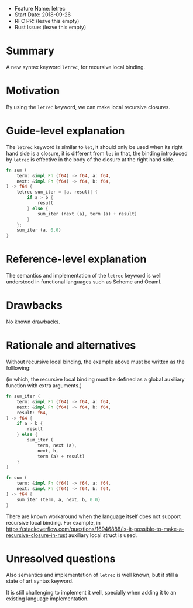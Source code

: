 - Feature Name: letrec
- Start Date: 2018-09-26
- RFC PR: (leave this empty)
- Rust Issue: (leave this empty)

# Summary
[summary]: #summary

A new syntax keyword `letrec`, for recursive local binding.

# Motivation
[motivation]: #motivation

By using the `letrec` keyword, we can make local recursive closures.

# Guide-level explanation
[guide-level-explanation]: #guide-level-explanation

The `letrec` keyword is similar to `let`,
it should only be used when its right hand side is a closure,
it is different from `let` in that,
the binding introduced by `letrec`
is effective in the body of the closure at the right hand side.

```rust
fn sum (
    term: &impl Fn (f64) -> f64, a: f64,
    next: &impl Fn (f64) -> f64, b: f64,
) -> f64 {
    letrec sum_iter = |a, result| {
        if a > b {
            result
        } else {
            sum_iter (next (a), term (a) + result)
        }
    };
    sum_iter (a, 0.0)
}
```

# Reference-level explanation
[reference-level-explanation]: #reference-level-explanation

The semantics and implementation of the `letrec` keyword
is well understood in functional languages such as Scheme and Ocaml.

# Drawbacks
[drawbacks]: #drawbacks

No known drawbacks.

# Rationale and alternatives
[rationale-and-alternatives]: #rationale-and-alternatives

Without recursive local binding,
the example above must be written as the folllowing:

(in which, the recursive local binding
must be defined as a global auxiliary function
with extra arguments.)

```rust
fn sum_iter (
    term: &impl Fn (f64) -> f64, a: f64,
    next: &impl Fn (f64) -> f64, b: f64,
    result: f64,
) -> f64 {
    if a > b {
        result
    } else {
        sum_iter (
            term, next (a),
            next, b,
            term (a) + result)
    }
}

fn sum (
    term: &impl Fn (f64) -> f64, a: f64,
    next: &impl Fn (f64) -> f64, b: f64,
) -> f64 {
    sum_iter (term, a, next, b, 0.0)
}
```

There are known workaround when the language itself does not support recursive local binding.
For example,
in https://stackoverflow.com/questions/16946888/is-it-possible-to-make-a-recursive-closure-in-rust
auxiliary local struct is used.

# Unresolved questions
[unresolved-questions]: #unresolved-questions

Also semantics and implementation of `letrec` is well known,
but it still a state of art syntax keyword.

It is still challenging to implement it well,
specially when adding it to an existing language implementation.
